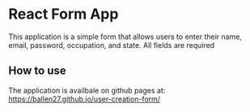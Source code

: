 # React Form App

This application is a simple form that allows users to enter their name, email, password, occupation, and state. All fields are required

## How to use

The application is availbale on github pages at: https://ballen27.github.io/user-creation-form/

